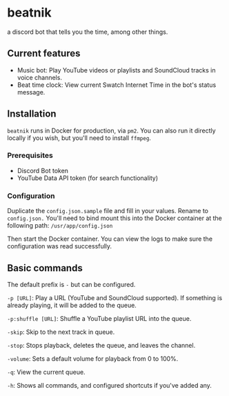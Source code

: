 # beatnik

a discord bot that tells you the time, among other things.

## Current features

- Music bot: Play YouTube videos or playlists and SoundCloud tracks in voice channels.
- Beat time clock: View current Swatch Internet Time in the bot's status message.

## Installation

`beatnik` runs in Docker for production, via `pm2`. You can also run it directly locally if you wish, but you'll need to install `ffmpeg`.

### Prerequisites

- Discord Bot token
- YouTube Data API token (for search functionality)

### Configuration

Duplicate the `config.json.sample` file and fill in your values. Rename to `config.json.` You'll need to bind mount this into the Docker container at the following path: `/usr/app/config.json`

Then start the Docker container. You can view the logs to make sure the configuration was read successfully.

## Basic commands

The default prefix is `-` but can be configured.

`-p [URL]`: Play a URL (YouTube and SoundCloud supported). If something is already playing, it will be added to the queue.

`-p:shuffle [URL]`: Shuffle a YouTube playlist URL into the queue.

`-skip`: Skip to the next track in queue.

`-stop`: Stops playback, deletes the queue, and leaves the channel.

`-volume`: Sets a default volume for playback from 0 to 100%.

`-q`: View the current queue.

`-h`: Shows all commands, and configured shortcuts if you've added any.
